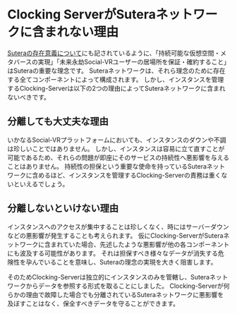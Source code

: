 # Clocking ServerがSuteraネットワークに含まれない理由

[Suteraの存在意義について](sutera/01-significance-of-sutera's-existence.md)にも記されているように、「持続可能な仮想空間・メタバースの実現」「未来永劫Social-VRユーザーの居場所を保証・確約すること」はSuteraの重要な理念です。
Suteraネットワークは、それら理念のために存在する全てコンポーネントによって構成されます。
しかし、インスタンスを管理するClocking-Serverは以下の2つの理由によってSuteraネットワークに含まれないべきです。

## 分離しても大丈夫な理由

いかなるSocial-VRプラットフォームにおいても、インスタンスのダウンや不調は珍しいことではありません。
しかし、インスタンスは容易に立て直すことが可能であるため、それらの問題が即座にそのサービスの持続性へ悪影響を与えることはありません。
持続性の担保という重要な使命を持っているSuteraネットワークに含めるほど、インスタンスを管理するClocking-Serverの責務は重くないといえるでしょう。

## 分離しないといけない理由

インスタンスへのアクセスが集中することは珍しくなく、時にはサーバーダウンなどの悪影響が発生することも考えられます。
仮にClocking-ServerがSuteraネットワークに含まれていた場合、先述したような悪影響が他の各コンポーネントにも波及する可能性があります。
それは担保すべき様々なデータが消失する危険性を孕んでいることを意味し、Suteraの理念の実現を大きく阻害します。

そのためClocking-Serverは独立的にインスタンスのみを管轄し、Suteraネットワークからデータを参照する形式を取ることにしました。
Clocking-Serverが何らかの理由で故障した場合でも分離されているSuteraネットワークに悪影響を及ぼすことはなく、保全すべきデータを守ることができます。

